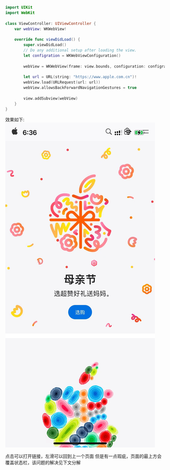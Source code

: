 ```swift
import UIKit
import WebKit

class ViewController: UIViewController {
    var webView: WKWebView!

    override func viewDidLoad() {
        super.viewDidLoad()
        // Do any additional setup after loading the view.
        let configration = WKWebViewConfiguration()
        
        webView = WKWebView(frame: view.bounds, configuration: configration)
        
        let url = URL(string: "https://www.apple.com.cn")!
        webView.load(URLRequest(url: url))
        webView.allowsBackForwardNavigationGestures = true
        
        view.addSubview(webView)
    }
}
```

效果如下:
![Image](../../resource/pics/101714559775_.pic.jpg)

点击可以打开链接，左滑可以回到上一个页面
但是有一点瑕疵，页面的最上方会覆盖状态栏，该问题的解决见下文分解